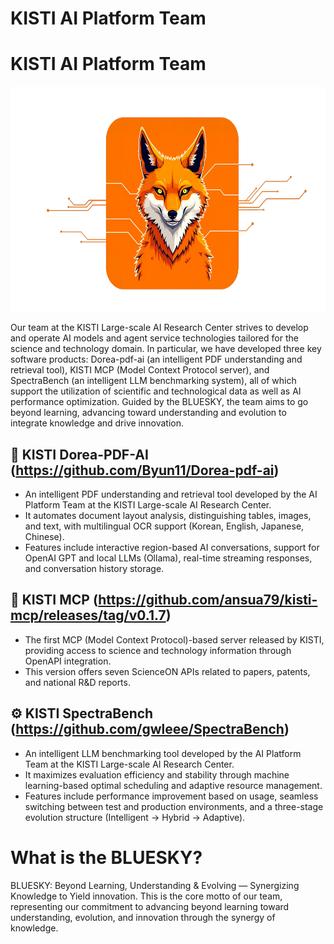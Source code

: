 # KISTI AI Platform Team

# KISTI AI Platform Team

<img src="bluesky-logo-wide.png" alt="KISTI AI Platform Team" height=360 style="margin-right: 20px;">

Our team at the KISTI Large-scale AI Research Center strives to develop and operate AI models and agent service technologies tailored for the science and technology domain.
In particular, we have developed three key software products: Dorea-pdf-ai (an intelligent PDF understanding and retrieval tool), KISTI MCP (Model Context Protocol server), and SpectraBench (an intelligent LLM benchmarking system), all of which support the utilization of scientific and technological data as well as AI performance optimization.
Guided by the BLUESKY, the team aims to go beyond learning, advancing toward understanding and evolution to integrate knowledge and drive innovation.

## 📄 KISTI Dorea-PDF-AI (https://github.com/Byun11/Dorea-pdf-ai)
- An intelligent PDF understanding and retrieval tool developed by the AI Platform Team at the KISTI Large-scale AI Research Center.
- It automates document layout analysis, distinguishing tables, images, and text, with multilingual OCR support (Korean, English, Japanese, Chinese).
- Features include interactive region-based AI conversations, support for OpenAI GPT and local LLMs (Ollama), real-time streaming responses, and conversation history storage.

## 📡 KISTI MCP (https://github.com/ansua79/kisti-mcp/releases/tag/v0.1.7)
- The first MCP (Model Context Protocol)-based server released by KISTI, providing access to science and technology information through OpenAPI integration.
- This version offers seven ScienceON APIs related to papers, patents, and national R&D reports.

## ⚙️ KISTI SpectraBench (https://github.com/gwleee/SpectraBench)
- An intelligent LLM benchmarking tool developed by the AI Platform Team at the KISTI Large-scale AI Research Center.
- It maximizes evaluation efficiency and stability through machine learning-based optimal scheduling and adaptive resource management.
- Features include performance improvement based on usage, seamless switching between test and production environments, and a three-stage evolution structure (Intelligent → Hybrid → Adaptive).

# What is the BLUESKY?
BLUESKY: Beyond Learning, Understanding & Evolving — Synergizing Knowledge to Yield innovation.
This is the core motto of our team, representing our commitment to advancing beyond learning toward understanding, evolution, and innovation through the synergy of knowledge.


